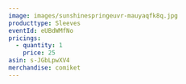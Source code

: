 ```yaml
---
image: images/sunshinespringeuvr-mauyaqfk8q.jpg
producttype: Sleeves
eventId: eUBdWMfNo
pricings:
  - quantity: 1
    price: 25
asin: s-JGbLpwXV4
merchandise: comiket
---
```

